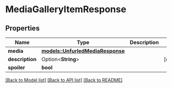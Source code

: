 # MediaGalleryItemResponse

## Properties

Name | Type | Description | Notes
------------ | ------------- | ------------- | -------------
**media** | [**models::UnfurledMediaResponse**](UnfurledMediaResponse.md) |  | 
**description** | Option<**String**> |  | [optional]
**spoiler** | **bool** |  | 

[[Back to Model list]](../README.md#documentation-for-models) [[Back to API list]](../README.md#documentation-for-api-endpoints) [[Back to README]](../README.md)


